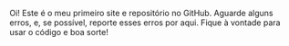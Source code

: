 Oi! Este é o meu primeiro site e repositório no GitHub. Aguarde alguns erros, e, se possível, reporte esses erros por aqui. Fique à vontade para usar o código e boa sorte!